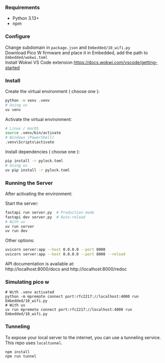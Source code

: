### Requirements
- Python 3.13+
- npm


### Configure
Change subdomain in `package.json` and `Embedded/10_wifi.py`  
Download Pico W firmware and place it in Embedded, add the path to `Embedded/wokwi.toml`  
Install Wokwi VS Code extension https://docs.wokwi.com/vscode/getting-started  

### Install
Create the virtual environment ( choose one ):
```bash
python -m venv .venv
# Using uv
uv venv  
``` 

Activate the virtual environment:
```bash
# Linux / macOS
source .venv/bin/activate
# Windows (PowerShell)
.venv\Scripts\activate
```

Install dependencies ( choose one ):
```bash
pip install -r pylock.toml
# Using uv
uv pip install -r pylock.toml
```

### Running the Server
After activating the environment:  

Start the server:
```bash
fastapi run server.py  # Production mode
fastapi dev server.py  # Auto-reload
# With uv
uv run server
uv run dev
```

Other options:
```bash
uvicorn server:app --host 0.0.0.0 --port 8000 
uvicorn server:app --host 0.0.0.0 --port 8000 --reload  
```

API documentation is available at:  
http://localhost:8000/docs and http://localhost:8000/redoc


### Simulating pico w 
```
# With .venv activated
python -m mpremote connect port:rfc2217://localhost:4000 run Embedded/10_wifi.py
# With uv
uv run mpremote connect port:rfc2217://localhost:4000 run Embedded/10_wifi.py
```

### Tunneling
To expose your local server to the internet, you can use a tunneling service. This repo uses `localtunnel`.
```
npm install
npm run tunnel
```
